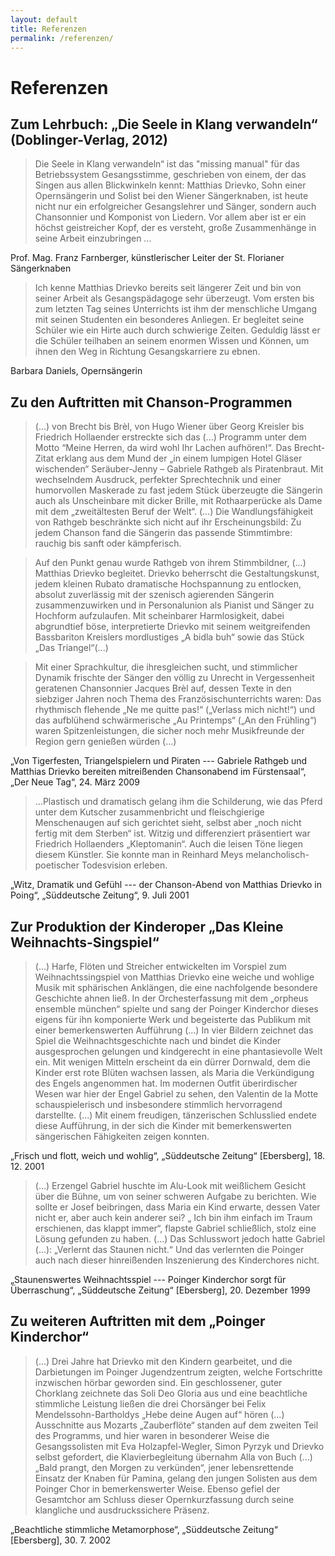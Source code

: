 ```yaml
---
layout: default
title: Referenzen
permalink: /referenzen/
---
```


Referenzen
==========

Zum Lehrbuch: „Die Seele in Klang verwandeln“ (Doblinger-Verlag, 2012)
----------------------------------------------------------------------

> Die Seele in Klang verwandeln“ ist das "missing manual" für das Betriebssystem Gesangsstimme, geschrieben von einem, der das Singen aus allen Blickwinkeln kennt: Matthias Drievko, Sohn einer Opernsängerin und Solist bei den Wiener Sängerknaben, ist heute nicht nur ein erfolgreicher Gesangslehrer und Sänger, sondern auch Chansonnier und Komponist von Liedern. Vor allem aber ist er ein höchst geistreicher Kopf, der es versteht, große Zusammenhänge in seine Arbeit einzubringen ...

Prof. Mag. Franz Farnberger, künstlerischer Leiter der St. Florianer Sängerknaben

> Ich kenne Matthias Drievko bereits seit längerer Zeit und bin von seiner Arbeit als Gesangspädagoge sehr überzeugt. Vom ersten bis zum letzten Tag seines Unterrichts ist ihm der menschliche Umgang mit seinen Studenten ein besonderes Anliegen. Er begleitet seine Schüler wie ein Hirte auch durch schwierige Zeiten. Geduldig lässt er die Schüler teilhaben an seinem enormen Wissen und Können, um ihnen den Weg in Richtung Gesangskarriere zu ebnen.

Barbara Daniels, Opernsängerin


Zu den Auftritten mit Chanson-Programmen
----------------------------------------

> (...) von Brecht bis Brèl, von Hugo Wiener über Georg Kreisler bis Friedrich Hollaender erstreckte sich das (...) Programm unter dem Motto “Meine Herren, da wird wohl Ihr Lachen aufhören!“.  Das Brecht-Zitat erklang aus dem Mund der „in einem lumpigen Hotel Gläser wischenden“ Seräuber-Jenny – Gabriele Rathgeb als Piratenbraut. Mit wechselndem Ausdruck, perfekter Sprechtechnik und einer humorvollen Maskerade zu fast jedem Stück überzeugte die Sängerin auch als Unscheinbare mit dicker Brille, mit Rothaarperücke als Dame mit dem „zweitältesten Beruf der Welt“. (...) Die Wandlungsfähigkeit von Rathgeb beschränkte sich nicht auf ihr Erscheinungsbild: Zu jedem Chanson fand die Sängerin das passende Stimmtimbre: rauchig bis sanft oder kämpferisch.

> Auf den Punkt genau wurde Rathgeb von ihrem Stimmbildner, (...) Matthias Drievko begleitet. Drievko beherrscht die Gestaltungskunst, jedem kleinen Rubato dramatische Hochspannung zu entlocken, absolut zuverlässig mit der szenisch agierenden Sängerin zusammenzuwirken und in Personalunion als Pianist und Sänger zu Hochform aufzulaufen. Mit scheinbarer Harmlosigkeit, dabei abgrundtief böse, interpretierte Drievko mit seinem weitgreifenden Bassbariton Kreislers mordlustiges „A bidla buh“ sowie das Stück „Das Triangel“(...)

> Mit einer Sprachkultur, die ihresgleichen sucht, und stimmlicher Dynamik frischte der Sänger den völlig zu Unrecht in Vergessenheit geratenen Chansonnier Jacques Brèl auf, dessen Texte in den siebziger Jahren noch Thema des Französischunterrichts waren: Das rhythmisch flehende „Ne me quitte pas!“ („Verlass mich nicht!“) und das aufblühend schwärmerische „Au Printemps“ („An den Frühling“) waren Spitzenleistungen, die sicher noch mehr Musikfreunde der Region gern genießen würden (...)

„Von Tigerfesten, Triangelspielern und Piraten --- Gabriele Rathgeb und Matthias Drievko bereiten mitreißenden Chansonabend im Fürstensaal“, „Der Neue Tag“, 24. März 2009


> ...Plastisch und dramatisch gelang ihm die Schilderung, wie das Pferd unter dem Kutscher zusammenbricht und fleischgierige Menschenaugen auf sich gerichtet sieht, selbst aber „noch nicht fertig mit dem Sterben“ ist. Witzig und differenziert präsentiert war Friedrich Hollaenders „Kleptomanin“. Auch die leisen Töne liegen diesem Künstler. Sie konnte man in Reinhard Meys melancholisch-poetischer Todesvision erleben.
 
„Witz, Dramatik und Gefühl --- der Chanson-Abend von Matthias Drievko in Poing“, „Süddeutsche Zeitung“, 9. Juli 2001



Zur Produktion der Kinderoper „Das Kleine Weihnachts-Singspiel“
---------------------------------------------------------------

> (...) Harfe, Flöten und Streicher entwickelten im Vorspiel zum Weihnachtssingspiel von Matthias Drievko eine weiche und wohlige Musik mit sphärischen Anklängen, die eine nachfolgende besondere Geschichte ahnen ließ. In der Orchesterfassung mit dem „orpheus ensemble münchen“ spielte und sang der Poinger Kinderchor dieses eigens für ihn komponierte Werk und begeisterte das Publikum mit einer bemerkenswerten Aufführung (...)
In vier Bildern zeichnet das Spiel die Weihnachtsgeschichte nach und bindet die Kinder ausgesprochen gelungen und kindgerecht in eine phantasievolle Welt ein. Mit wenigen Mitteln erscheint da ein dürrer Dornwald, dem die Kinder erst rote Blüten wachsen lassen, als Maria die Verkündigung des Engels angenommen hat. Im modernen Outfit überirdischer Wesen war hier der Engel Gabriel zu sehen, den Valentin de la Motte schauspielerisch und insbesondere stimmlich hervorragend darstellte. (...) Mit einem freudigen, tänzerischen Schlusslied endete diese Aufführung, in der sich die Kinder mit bemerkenswerten sängerischen Fähigkeiten zeigen konnten.

„Frisch und flott, weich und wohlig“, „Süddeutsche Zeitung“ [Ebersberg], 18. 12. 2001



> (...) Erzengel Gabriel huschte im Alu-Look mit weißlichem Gesicht über die Bühne, um von seiner schweren Aufgabe zu berichten. Wie sollte er Josef beibringen, dass Maria ein Kind erwarte, dessen Vater nicht er, aber auch kein anderer sei? „ Ich bin ihm einfach im Traum erschienen, das klappt immer“, flapste Gabriel schließlich, stolz eine Lösung gefunden zu haben. (...) Das Schlusswort jedoch hatte Gabriel (...): „Verlernt das Staunen nicht.“ Und das verlernten die Poinger auch nach dieser hinreißenden Inszenierung des Kinderchores nicht.

„Staunenswertes Weihnachtsspiel --- Poinger Kinderchor sorgt für Überraschung“, „Süddeutsche Zeitung“ [Ebersberg], 20. Dezember 1999


Zu weiteren Auftritten mit dem „Poinger Kinderchor“
---------------------------------------------------

> (...) Drei Jahre hat Drievko mit den Kindern gearbeitet, und die Darbietungen im Poinger Jugendzentrum zeigten, welche Fortschritte inzwischen hörbar geworden sind. Ein geschlossener, guter Chorklang zeichnete das Soli Deo Gloria aus und eine beachtliche stimmliche Leistung ließen die drei Chorsänger bei Felix Mendelssohn-Bartholdys „Hebe deine Augen auf“ hören (...)
Ausschnitte aus Mozarts „Zauberflöte“ standen auf dem zweiten Teil des Programms, und hier waren in besonderer Weise die Gesangssolisten mit Eva Holzapfel-Wegler, Simon Pyrzyk und Drievko selbst gefordert, die Klavierbegleitung übernahm Alla von Buch (...)
„Bald prangt, den Morgen zu verkünden“, jener lebensrettende Einsatz der Knaben für Pamina, gelang den jungen Solisten aus dem Poinger Chor in bemerkenswerter Weise. Ebenso gefiel der Gesamtchor am Schluss dieser Opernkurzfassung durch seine klangliche und ausdruckssichere Präsenz.

„Beachtliche stimmliche Metamorphose“, „Süddeutsche Zeitung“ [Ebersberg], 30. 7. 2002
 